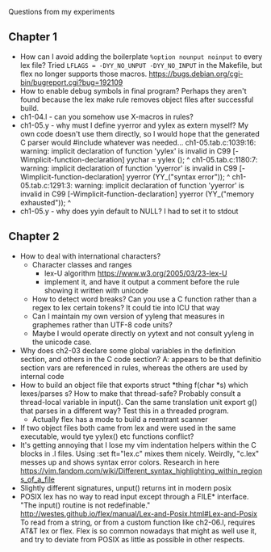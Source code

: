 Questions from my experiments

## Chapter 1

* How can I avoid adding the boilerplate `%option nounput noinput`
  to every lex file? Tried `LFLAGS = -DYY_NO_UNPUT -DYY_NO_INPUT`
  in the Makefile, but flex no longer supports those macros.
  https://bugs.debian.org/cgi-bin/bugreport.cgi?bug=192109
* How to enable debug symbols in final program? Perhaps they
  aren't found because the lex make rule removes object files
  after successful build.
* ch1-04.l - can you somehow use X-macros in rules?
* ch1-05.y - why must I define yyerror and yylex as extern myself?
  My own code doesn't use them directly, so I would hope that the generated
  C parser would #include whatever was needed...
	ch1-05.tab.c:1039:16: warning: implicit declaration of function 'yylex' is invalid in
		  C99 [-Wimplicit-function-declaration]
		  yychar = yylex ();
				   ^
	ch1-05.tab.c:1180:7: warning: implicit declaration of function 'yyerror' is invalid
		  in C99 [-Wimplicit-function-declaration]
		  yyerror (YY_("syntax error"));
		  ^
	ch1-05.tab.c:1291:3: warning: implicit declaration of function 'yyerror' is invalid
		  in C99 [-Wimplicit-function-declaration]
	  yyerror (YY_("memory exhausted"));
	  ^
* ch1-05.y - why does yyin default to NULL? I had to set it to stdout

## Chapter 2

* How to deal with international characters?
	- Character classes and ranges
		- lex-U algorithm https://www.w3.org/2005/03/23-lex-U
		- implement it, and have it output a comment before the rule
		  showing it written with unicode
	- How to detect word breaks? Can you use a C function rather than
	  a regex to lex certain tokens? It could tie into ICU that way
	- Can I maintain my own version of yyleng that measures in
	  graphemes rather than UTF-8 code units?
	- Maybe I would operate directly on yytext and not consult yyleng
	  in the unicode case.
* Why does ch2-03 declare some global variables in the definition
  section, and others in the C code section?
	A: appears to be that definitio section vars are referenced in
	   rules, whereas the others are used by internal code
* How to build an object file that exports
	struct *thing f(char *s)
  which lexes/parses s? How to make that thread-safe? Probably consult
  a thread-local variable in input(). Can the same translation unit
  export g() that parses in a different way? Test this in a threaded
  program.
  - Actually flex has a mode to build a reentrant scanner
* If two object files both came from lex and were used in the same
  executable, would tye yylex() etc functions conflict?
* It's getting annoying that I lose my vim indentation helpers within
  the C blocks in .l files. Using :set ft="lex.c" mixes them nicely.
  Weirdly, "c.lex" messes up and shows syntax error colors.
  Research in here
  https://vim.fandom.com/wiki/Different_syntax_highlighting_within_regions_of_a_file
* Slightly different signatures, unput() returns int in modern posix
* POSIX lex has no way to read input except through a FILE\* interface.
  "The input() routine is not redefinable." http://westes.github.io/flex/manual/Lex-and-Posix.html#Lex-and-Posix
  To read from a string, or from a custom function like ch2-06.l, requires
  AT&T lex or flex. Flex is so common nowadays that might as well use it,
  and try to deviate from POSIX as little as possible in other respects.
